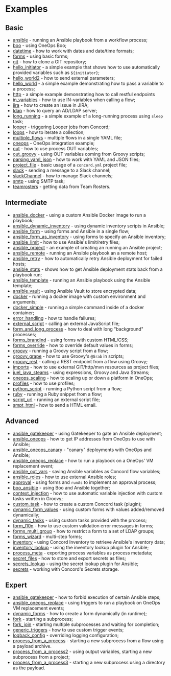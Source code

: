 # Examples

## Basic

* [ansible](ansible) - running an Ansible playbook from a workflow process;
* [boo](boo) - using OneOps Boo;
* [datetime](datetime) - how to work with dates and date/time formats;
* [forms](forms) - using basic forms;
* [git](git) - how to clone a GIT repository;
* [hello_initiator](hello_initiator) - a simple example that shows how to use automatically provided variables such as `${initiator}`;
* [hello_world2](hello_world2) - how to send external parameters;
* [hello_world](hello_world) - a simple example demonstrating how to pass a variable to a process;
* [http](http) - a simple example demonstrating how to call restful endpoints
* [in_variables](in_variables) - how to use IN-variables when calling a flow;
* [jira](jira) - how to create an issue in JIRA;
* [ldap](ldap) - how to query an AD/LDAP server;
* [long_running](long_running) - a simple example of a long-running process using `sleep` task;
* [looper](looper) - triggering Looper jobs from Concord;
* [loops](loops) - how to iterate a collection;
* [multiple_flows](multiple_flows) - multiple flows in a single YAML file;
* [oneops](oneops) - OneOps integration example;
* [out](out) - how to use process OUT variables;
* [out_groovy](out_groovy) - using OUT variables coming from Groovy scripts;
* [parsing_yaml_json](parsing_yaml_json) - how to work with YAML and JSON files;
* [project_file](project_file) - basic usage of a `concord.yml` project file;
* [slack](slack) - sending a message to a Slack channel;
* [slackChannel](slackChannel) - how to manage Slack channels;
* [smtp](smtp) - using SMTP task;
* [teamrosters](teamrosters) - getting data from Team Rosters.

## Intermediate

* [ansible_docker](ansible_docker) - using a custom Ansible Docker image to run a playbook;
* [ansible_dynamic_inventory](ansible_dynamic_inventory) - using dynamic inventory scripts in Ansible;
* [ansible_form](ansible_form) - using forms and Ansible in a single flow;
* [ansible_form_as_inventory](ansible_form_as_inventory) - using forms to specify an Ansible inventory;
* [ansible_limit](ansible_limit) - how to use Ansible's limit/retry files;
* [ansible_project](ansible_project) - an example of creating an running an Ansible project;
* [ansible_remote](ansible_remote) - running an Ansible playbook an a remote host;
* [ansible_retry](ansible_retry) - how to automatically retry Ansible deployment for failed hosts;
* [ansible_stats](ansible_stats) - shows how to get Ansible deployment stats back from a playbook run;
* [ansible_template](ansible_template) - running an Ansible playbook using the Ansible template;
* [ansible_vault](ansible_vault) - using Ansible Vault to store encrypted data;
* [docker](docker) - running a docker image with custom environment and arguments;
* [docker_simple](docker_simple) - running a simple command inside of a docker container;
* [error_handling](error_handling) - how to handle failures;
* [external_script](external_script) - calling an external JavaScript file;
* [form_and_long_process](form_and_long_process) - how to deal with long "background" processes;
* [forms_brandind](forms_branding) - using forms with custom HTML/CSS;
* [forms_override](forms_override) - how to override default values in forms;
* [groovy](groovy) - running a Groovy script from a flow;
* [groovy_grape](groovy_grape) - how to use Groovy's `@Grab` in scripts;
* [groovy_rest](groovy_rest) - calling a REST endpoint from a flow using Groovy;
* [imports](imports) - how to use external GIT/http/mvn resources as project files;
* [juel_java_steams](juel_java_steams) - using expressions, Groovy and Java Streams;
* [oneops_scaling](oneops_scaling) - how to scaling up or down a platform in OneOps;
* [profiles](profiles) - how to use profiles;
* [python_script](python_script) - running a Python script from a flow;
* [ruby](ruby) - running a Ruby snippet from a flow;
* [script_url](script_url) - running an external script file;
* [smpt_html](smtp_html) - how to send a HTML email.


## Advanced

* [ansible_gatekeeper](ansible_gatekeeper) - using Gatekeeper to gate an Ansible deployment;
* [ansible_oneops](ansible_oneops) - how to get IP addresses from OneOps to use with Ansible;
* [ansible_oneops_canary](ansible_oneops_canary) - "canary" deployments with OneOps and Ansible;
* [ansible_oneops_replace](ansible_oneops_replace) - how to run a playbook on a OneOps' VM replacement event;
* [ansible_out_vars](ansible_out_vars) - saving Ansible variables as Concord flow variables;
* [ansible_roles](#ansible_roles) - how to use external Ansible roles;
* [approval](approval) - using forms and `runAs` to implement an approval process;
* [boo_ansible](boo_ansible) - using Boo and Ansible together;
* [context_injection](context_injection) - how to use automatic variable injection with custom tasks written in Groovy;
* [custom_task](custom_task) - how to create a custom Concord task (plugin);
* [dynamic_form_values](dynamic_form_values) - using custom forms with values added/removed dynamically;
* [dynamic_tasks](dynamic_tasks) - using custom tasks provided with the process;
* [form_l10n](form_l10n) - how to use custom validation error messages in forms;
* [forms_multi_group](forms_multi_group) - how to restrict a form to a set of LDAP groups;
* [forms_wizard](forms_wizard) - multi-step forms;
* [inventory](inventory) - using Concord Inventory to retrieve Ansible's inventory data;
* [inventory_lookup](inventory_lookup) - using the inventory lookup plugin for Ansible;
* [process_meta](process_meta) - exporting process variables as process metadata;
* [secret_files](secret_files) - how to store and export secrets as files;
* [secrets_lookup](secret_lookup) - using the secret lookup plugin for Ansible;
* [secrets](secrets) - working with Concord's Secrets storage.

## Expert

* [ansible_gatekeeper](ansible_gatekeeper) - how to forbid execution of certain Ansible steps;
* [ansible_oneops_replace](ansible_oneops_replace) - using triggers to run a playbook on OneOps VM replacement events;
* [dynamic_forms](dynamic_forms) - how to create a form dynamically (in runtime);
* [fork](fork) - starting a subprocess;
* [fork_join](fork_join) - starting multiple subprocesses and waiting for completion;
* [generic_triggers](generic_triggers) - how to use custom trigger events;
* [logback_config](logback_config) - overriding logging configuration;
* [process_from_a_process](process_from_a_process) - starting a new subprocess from a flow using a payload archive.
* [process_from_a_process2](process_from_a_process2) - using output variables, starting a new subprocess from a project;
* [process_from_a_process3](process_from_a_process3) - starting a new subprocess using a directory as the payload.

